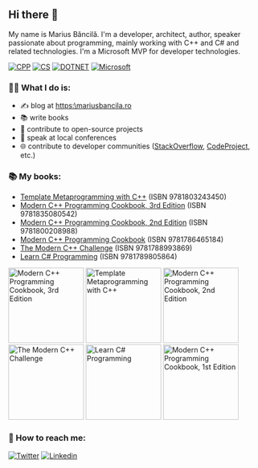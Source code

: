 ## Hi there 👋

My name is Marius Băncilă. I'm a developer, architect, author, speaker passionate about programming, mainly working with C++ and C# and related technologies. I'm a Microsoft MVP for developer technologies.

[![CPP](https://img.shields.io/badge/C%2B%2B-00599C?style=flat&logo=c%2B%2B&logoColor=white)]() [![CS](https://img.shields.io/badge/C%23-239120?style=flat&logo=c-sharp&logoColor=white)]() [![DOTNET](https://img.shields.io/badge/.NET-5C2D91?style=flat&logo=.net&logoColor=white)]() [![Microsoft](https://img.shields.io/badge/Microsoft-666666?style=flat&logo=microsoft&logoColor=white)]()

### 👨‍💻 What I do is:
- ✍️ blog at [https:\\mariusbancila.ro](https:\\mariusbancila.ro)
- 📚 write books
- 🧰 contribute to open-source projects
- 📢 speak at local conferences
- 🌐 contribute to developer communities ([StackOverflow](https://stackoverflow.com/users/648078/marius-bancila), [CodeProject](https://www.codeproject.com/Members/MariusBancila), etc.)

### 📚 My books:

- [Template Metaprogramming with C++](https://mariusbancila.ro/blog/2022/08/19/my-book-template-metaprogramming-with-cpp-is-now-available/) (ISBN 9781803243450)
- [Modern C++ Programming Cookbook, 3rd Edition](https://mariusbancila.ro/blog/2024/03/04/modern-cpp-programming-cookbook-third-edition/) (ISBN 9781835080542)
- [Modern C++ Programming Cookbook, 2nd Edition](https://mariusbancila.ro/blog/2020/09/16/the-2nd-edition-of-modern-cpp-programming-cookbook-has-been-published/) (ISBN 9781800208988)
- [Modern C++ Programming Cookbook](https://mariusbancila.ro/blog/2017/05/09/my-book-modern-cpp-programming-cookbook-has-been-published/) (ISBN 9781786465184)
- [The Modern C++ Challenge](https://mariusbancila.ro/blog/2018/05/25/my-book-the-modern-c-challenge-has-been-published/) (ISBN 9781788993869)
- [Learn C# Programming](https://mariusbancila.ro/blog/2020/05/05/my-book-learn-cs-programming-has-been-published/) (ISBN 9781789805864)

<img src="https://mariusbancila.ro/blog/wp-content/uploads/2024/03/moderncpp3rdmedium.jpg" width="150" alt="Modern C++ Programming Cookbook, 3rd Edition"> <img src="https://mariusbancila.ro/blog/wp-content/uploads/2022/08/templatesbookcover.jpg" width="150" alt="Template Metaprogramming with C++"> <img src="https://mariusbancila.ro/blog/wp-content/uploads/2020/09/cookbook2ndlarge.jpg" alt="Modern C++ Programming Cookbook, 2nd Edition" width="150"  /> <img src="https://mariusbancila.ro/blog/wp-content/uploads/2018/05/cppchallenge.jpg" alt="The Modern C++ Challenge" width="150"  /> <img src="https://mariusbancila.ro/blog/wp-content/uploads/2020/04/learncsprogramming.jpg" alt="Learn C# Programming" width="150"  /> <img src="https://mariusbancila.ro/blog/wp-content/uploads/2017/05/mcpccover-768x948.png" alt="Modern C++ Programming Cookbook, 1st Edition" width="150"  />

### 💬 How to reach me:

[![Twitter](https://img.shields.io/badge/Twitter-1DA1F2?style=flat&logo=twitter&logoColor=white)](https://twitter.com/mariusbancila) [![Linkedin](https://img.shields.io/badge/LinkedIn-0077B5?style=flat&logo=linkedin&logoColor=white)](https://www.linkedin.com/in/mariusbancila/)

